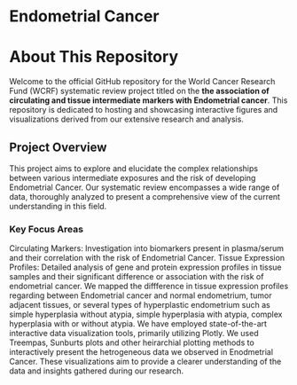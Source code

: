 # Endometrial Cancer
# About This Repository
Welcome to the official GitHub repository for the World Cancer Research Fund (WCRF) systematic review project titled on the **the association of circulating and tissue intermediate markers with Endometrial cancer**. This repository is dedicated to hosting and showcasing interactive figures and visualizations derived from our extensive research and analysis.

## Project Overview
This project aims to explore and elucidate the complex relationships between various intermediate exposures and the risk of developing Endometrial Cancer. Our systematic review encompasses a wide range of data, thoroughly analyzed to present a comprehensive view of the current understanding in this field.

### Key Focus Areas
Circulating Markers: Investigation into biomarkers present in plasma/serum and their correlation with the risk of Endometrial Cancer.
Tissue Expression Profiles: Detailed analysis of gene and protein expression profiles in tissue samples and their significant difference or association with the risk of endometrial cancer. We mapped the diffference in tissue expression profiles regarding between Endometrial cancer and normal endometrium, tumor adjacent tissues, or several types of hyperplastic endometrium such as simple hyperplasia without atypia, simple hyperplasia with atypia, complex hyperplasia with or without atypia. 
We have employed state-of-the-art interactive data visualization tools, primarily utilizing Plotly. We used Treempas, Sunburts plots and other heirarchial plotting methods to interactively present the hetrogeneous data we observed in Enodmetrial Cancer. These visualizations aim to provide a clearer understanding of the data and insights gathered during our research.

